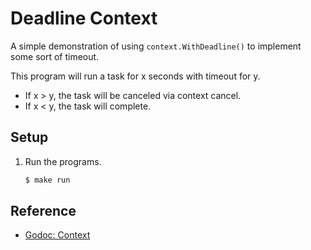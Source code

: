 # Deadline Context

A simple demonstration of using `context.WithDeadline()` to implement some sort of timeout.

This program will run a task for x seconds with timeout for y.
* If x > y, the task will be canceled via context cancel.
* If x < y, the task will complete.

## Setup

1. Run the programs.

   ```bash
   $ make run
   ```

## Reference

* [Godoc: Context](https://godoc.org/context)
